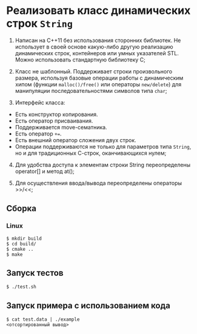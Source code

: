 # Реализовать класс динамических строк `String`

1. Написан на C++11 без использования сторонних библиотек. Не использует в своей основе 
какую-либо другую реализацию динамических строк, контейнеров или умных указателей STL.
Можно использовать стандартную библиотеку C;

2. Класс не шаблонный. Поддерживает строки произвольного размера, используя базовые 
операции работы с динамическим хипом (функции `malloc()/free()` или операторы `new/delete`)
для манипуляции последовательностями символов типа `char`;

3. Интерфейс класса:
- Есть конструктор копирования.
- Есть оператор присваивания.
- Поддерживается move-сематника.
- Есть оператор `+=`.
- Есть внешний оператор сложения двух строк.
- Операции поддерживаются не только для параметров типа `String`, но и для традиционных С-строк, оканчивающихся нулем;

4. Для удобства доступа к элементам строки String переопределены operator[] и метод at();

5. Для осуществления ввода/вывода переопределены операторы >>/<<;

## Сборка
### Linux
```
$ mkdir build
$ cd build/
$ cmake ..
$ make
```

## Запуск тестов

```
$ ./test.sh
```

## Запуск примера с использованием кода

```
$ cat test.data | ./example
<отсортированный вывод>
```



